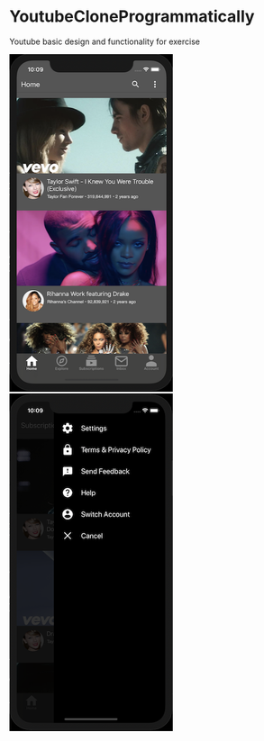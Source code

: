 # YoutubeCloneProgrammatically
Youtube basic design and functionality for exercise

<img src="https://github.com/ROMANiak45/YoutubeCloneProgrammatically/blob/master/Screenshots/Screenshot1.png" width="290" height="600"/>

<img src="https://github.com/ROMANiak45/YoutubeCloneProgrammatically/blob/master/Screenshots/Screenshot2.png" width="290" height="600"/>

